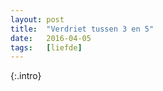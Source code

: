 ```yaml
---
layout: post
title:  "Verdriet tussen 3 en 5"
date:   2016-04-05
tags:   [liefde]
---
```


{:.intro}
